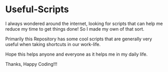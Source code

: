 Useful-Scripts
====

I always wondered around the internet, looking for scripts that can help me reduce my time to get things done! So I made my own of that sort.

Primarily this Repository has some cool scripts that are generally very useful when taking shortcuts in our work-life.

Hope this helps anyone and everyone as it helps me in my daily life.

Thanks,
Happy Coding!!!


